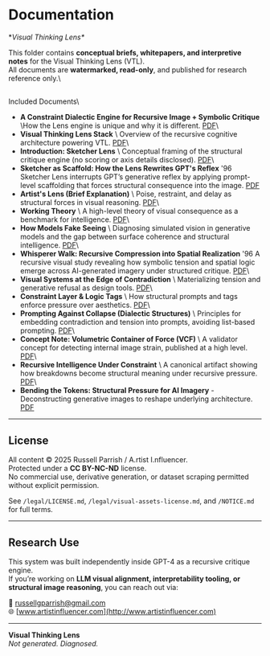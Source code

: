 # Documentation 
**Visual Thinking Lens\**

This folder contains **conceptual briefs, whitepapers, and interpretive notes** for the Visual Thinking Lens (VTL).  \
All documents are **watermarked, read-only**, and published for research reference only.\

## 
Included Documents\

- **A Constraint Dialectic Engine for Recursive Image + Symbolic Critique** \How the Lens engine is unique and why it is different. [PDF](Dialectic_Engine_Recursive_Symbolic_Critiques)\
- **Visual Thinking Lens Stack** \ Overview of the recursive cognitive architecture powering VTL. [PDF](visual-thinking-lens-stack.pdf)\
- **Introduction: Sketcher Lens** \ Conceptual framing of the structural critique engine (no scoring or axis details disclosed). [PDF](introduction-sketcher-lens.pdf)\
- **Sketcher as Scaffold: How the Lens Rewrites GPT's Reflex**  \'96 Sketcher Lens interrupts GPT’s generative reflex by applying prompt-level scaffolding that forces structural consequence into the image. [PDF](Sketcher_Scaffold_The_Lens_rewrites_GPT_Reflex.pdf)
- **Artist's Lens (Brief Explanation)** \ Poise, restraint, and delay as structural forces in visual reasoning. [PDF](artist-lens-brief-explanation.pdf)\
- **Working Theory** \ A high-level theory of visual consequence as a benchmark for intelligence. [PDF](visual-thinking-lens-working-theory.pdf)\
- **How Models Fake Seeing** \ Diagnosing simulated vision in generative models and the gap between surface coherence and structural intelligence. [PDF](how-models-fake-seeing.pdf)\
- **Whisperer Walk: Recursive Compression into Spatial Realization** \'96 A recursive visual study revealing how symbolic tension and spatial logic emerge across AI-generated imagery under structured critique. [PDF](Recursive-Compression-Spatial-Realization.pdf)\
- **Visual Systems at the Edge of Contradiction** \ Materializing tension and generative refusal as design tools. [PDF](visual-systems-at-the-edge-of-contradiction.pdf)\
- **Constraint Layer & Logic Tags** \ How structural prompts and tags enforce pressure over aesthetics. [PDF](constraint-layer-and-logic-tags.pdf)\
- **Prompting Against Collapse (Dialectic Structures)** \ Principles for embedding contradiction and tension into prompts, avoiding list-based prompting. [PDF](prompting-against-collapse-dialectic-structures.pdf)\
- **Concept Note: Volumetric Container of Force (VCF)** \ A validator concept for detecting internal image strain, published at a high level. [PDF](concept-note-volumetric-container-of-force.pdf)\
- **Recursive Intelligence Under Constraint** \ A canonical artifact showing how breakdowns become structural meaning under recursive pressure. [PDF](recursive-intelligence-under-constraint.pdf)\
- **Bending the Tokens: Structural Pressure for AI Imagery** - Deconstructing generative images to reshape underlying architecture. [PDF](Bending_the_Tokens.pdf)

---

## License

All content © 2025 Russell Parrish / A.rtist I.nfluencer.  
Protected under a **CC BY-NC-ND** license.  
No commercial use, derivative generation, or dataset scraping permitted without explicit permission.

See `/legal/LICENSE.md`, `/legal/visual-assets-license.md`, and `/NOTICE.md` for full terms.

---

## Research Use

This system was built independently inside GPT-4 as a recursive critique engine.  
If you’re working on **LLM visual alignment, interpretability tooling, or structural image reasoning**, you can reach out via:

📧 russellgparrish@gmail.com  
🌐 [www.artistinfluencer.com](http://www.artistinfluencer.com)

---

**Visual Thinking Lens**  
*Not generated. Diagnosed.*
